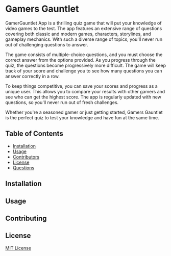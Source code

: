 # Gamers Gauntlet

GamerGauntlet App is a thrilling quiz game that will put your knowledge of video games to the test. The app features an extensive range of questions covering both classic and modern games, characters, storylines, and gameplay mechanics. With such a diverse range of topics, you'll never run out of challenging questions to answer.

The game consists of multiple-choice questions, and you must choose the correct answer from the options provided. As you progress through the quiz, the questions become progressively more difficult. The game will keep track of your score and challenge you to see how many questions you can answer correctly in a row.

To keep things competitive, you can save your scores and progress as a unique user. This allows you to compare your results with other gamers and see who can get the highest score. The app is regularly updated with new questions, so you'll never run out of fresh challenges.

Whether you're a seasoned gamer or just getting started, Gamers Gauntlet is the perfect quiz to test your knowledge and have fun at the same time.

## Table of Contents

- [Installation](#installation)
- [Usage](#usage)
- [Contributors](#contributing)
- [License](#license)
- [Questions](#questions)

## Installation


## Usage



## Contributing


## License

[MIT License]()